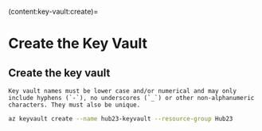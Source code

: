 (content:key-vault:create)=
# Create the Key Vault

## Create the key vault

```{note}
Key vault names must be lower case and/or numerical and may only include hyphens (`-`), no underscores (`_`) or other non-alphanumeric characters. They must also be unique.
```

```bash
az keyvault create --name hub23-keyvault --resource-group Hub23
```
